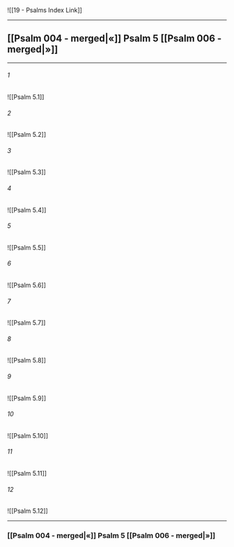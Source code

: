 ![[19 - Psalms Index Link]]

---
##  [[Psalm 004 - merged|«]] Psalm 5 [[Psalm 006 - merged|»]]

---

###### 1
![[Psalm 5.1]] 

###### 2
![[Psalm 5.2]] 

###### 3
![[Psalm 5.3]] 

###### 4
![[Psalm 5.4]]

###### 5 
![[Psalm 5.5]] 

###### 6
![[Psalm 5.6]] 

###### 7
![[Psalm 5.7]] 

###### 8
![[Psalm 5.8]] 

###### 9
![[Psalm 5.9]] 

###### 10
![[Psalm 5.10]] 

###### 11
![[Psalm 5.11]] 

###### 12
![[Psalm 5.12]]


---
###  [[Psalm 004 - merged|«]] Psalm 5 [[Psalm 006 - merged|»]]